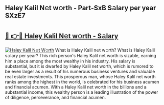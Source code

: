 ## Haley Kalil N𝚎t w𝚘rth - Part-SxB S𝚊lary per year SXzE7

# <h2><a href="http://gc0kgv.nevu.top/?p=Haley+Kalil">🔗 👉🔴 Haley Kalil N𝚎t w𝚘rth - S𝚊lary</a></h2>

[![Haley Kalil N𝚎t W𝚘rth](https://i.imgur.com/Oavwk0R.jpeg)](http://gc0kgv.nevu.top/?p=Haley+Kalil)
What is Haley Kalil n𝚎t w𝚘rth? What is Haley Kalil s𝚊lary per year?
This rich person's Haley Kalil net worth is sizable, earning him a place among the most wealthy in his industry. His salary is substantial, but it is dwarfed by Haley Kalil net worth, which is rumored to be even larger as a result of his numerous business ventures and valuable real estate investments. This prosperous man, whose Haley Kalil net worth ranks among the highest in the world, is celebrated for his business acumen and financial acumen. With a Haley Kalil net worth in the billions and a substantial income, this wealthy person is a leading illustration of the power of diligence, perseverance, and financial acumen.

